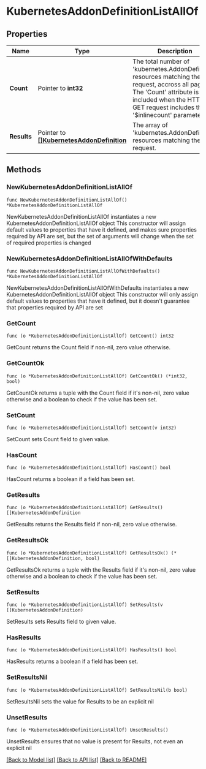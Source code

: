 # KubernetesAddonDefinitionListAllOf

## Properties

Name | Type | Description | Notes
------------ | ------------- | ------------- | -------------
**Count** | Pointer to **int32** | The total number of &#39;kubernetes.AddonDefinition&#39; resources matching the request, accross all pages. The &#39;Count&#39; attribute is included when the HTTP GET request includes the &#39;$inlinecount&#39; parameter. | [optional] 
**Results** | Pointer to [**[]KubernetesAddonDefinition**](KubernetesAddonDefinition.md) | The array of &#39;kubernetes.AddonDefinition&#39; resources matching the request. | [optional] 

## Methods

### NewKubernetesAddonDefinitionListAllOf

`func NewKubernetesAddonDefinitionListAllOf() *KubernetesAddonDefinitionListAllOf`

NewKubernetesAddonDefinitionListAllOf instantiates a new KubernetesAddonDefinitionListAllOf object
This constructor will assign default values to properties that have it defined,
and makes sure properties required by API are set, but the set of arguments
will change when the set of required properties is changed

### NewKubernetesAddonDefinitionListAllOfWithDefaults

`func NewKubernetesAddonDefinitionListAllOfWithDefaults() *KubernetesAddonDefinitionListAllOf`

NewKubernetesAddonDefinitionListAllOfWithDefaults instantiates a new KubernetesAddonDefinitionListAllOf object
This constructor will only assign default values to properties that have it defined,
but it doesn't guarantee that properties required by API are set

### GetCount

`func (o *KubernetesAddonDefinitionListAllOf) GetCount() int32`

GetCount returns the Count field if non-nil, zero value otherwise.

### GetCountOk

`func (o *KubernetesAddonDefinitionListAllOf) GetCountOk() (*int32, bool)`

GetCountOk returns a tuple with the Count field if it's non-nil, zero value otherwise
and a boolean to check if the value has been set.

### SetCount

`func (o *KubernetesAddonDefinitionListAllOf) SetCount(v int32)`

SetCount sets Count field to given value.

### HasCount

`func (o *KubernetesAddonDefinitionListAllOf) HasCount() bool`

HasCount returns a boolean if a field has been set.

### GetResults

`func (o *KubernetesAddonDefinitionListAllOf) GetResults() []KubernetesAddonDefinition`

GetResults returns the Results field if non-nil, zero value otherwise.

### GetResultsOk

`func (o *KubernetesAddonDefinitionListAllOf) GetResultsOk() (*[]KubernetesAddonDefinition, bool)`

GetResultsOk returns a tuple with the Results field if it's non-nil, zero value otherwise
and a boolean to check if the value has been set.

### SetResults

`func (o *KubernetesAddonDefinitionListAllOf) SetResults(v []KubernetesAddonDefinition)`

SetResults sets Results field to given value.

### HasResults

`func (o *KubernetesAddonDefinitionListAllOf) HasResults() bool`

HasResults returns a boolean if a field has been set.

### SetResultsNil

`func (o *KubernetesAddonDefinitionListAllOf) SetResultsNil(b bool)`

 SetResultsNil sets the value for Results to be an explicit nil

### UnsetResults
`func (o *KubernetesAddonDefinitionListAllOf) UnsetResults()`

UnsetResults ensures that no value is present for Results, not even an explicit nil

[[Back to Model list]](../README.md#documentation-for-models) [[Back to API list]](../README.md#documentation-for-api-endpoints) [[Back to README]](../README.md)


